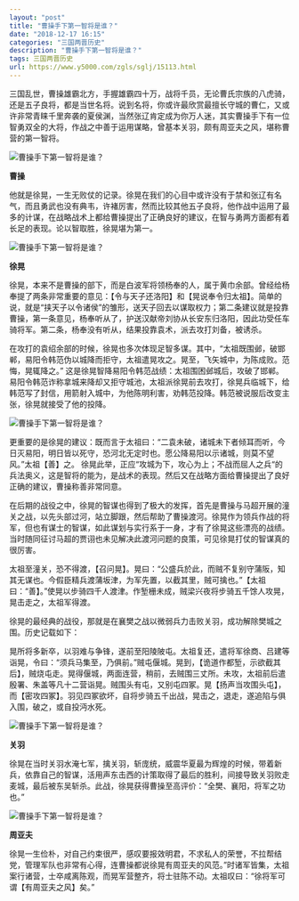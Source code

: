 ```yaml
---
layout: "post"
title: "曹操手下第一智将是谁？"
date: "2018-12-17 16:15"
categories: "三国两晋历史"
description: "曹操手下第一智将是谁？"
tags: 三国两晋历史
url: https://www.y5000.com/zgls/sglj/15113.html
---
```






三国乱世，曹操雄霸北方，手握雄霸四十万，战将千员，无论曹氏宗族的八虎骑，还是五子良将，都是当世名将。说到名将，你或许最欣赏最擅长守城的曹仁，又或许非常青睐千里奔袭的夏侯渊，当然张辽肯定成为你万人迷，其实曹操手下有一位智勇双全的大将，作战之中善于运用谋略，曾基本关羽，颇有周亚夫之风，堪称曹营的第一智将。

![曹操手下第一智将是谁？](/uploads/allimg/170227/6-1F22G11429619.JPG)

**曹操**

他就是徐晃，一生无败仗的记录。徐晃在我们的心目中或许没有于禁和张辽有名气，而且勇武也没有典韦，许褚厉害，然而比较其他五子良将，他作战中运用了最多的计谋，在战略战术上都给曹操提出了正确良好的建议，在智与勇两方面都有着长足的表现。论以智取胜，徐晃堪为第一。

![曹操手下第一智将是谁？](/uploads/allimg/170227/6-1F22G115255R.JPG)

**徐晃**

徐晃，本来不是曹操的部下，而是白波军将领杨奉的人，属于黄巾余部。曾经给杨奉提了两条非常重要的意见：【令与天子还洛阳】和【晃说奉令归太祖】。简单的说，就是“挟天子以令诸侯”的雏形，送天子回去以谋取权力；第二条建议就是投靠曹操，第一条意见，杨奉听从了，护送汉献帝刘协从长安东归洛阳，因此功受任车骑将军。第二条，杨奉没有听从，结果投靠袁术，派去攻打刘备，被诱杀。

在攻打的袁绍余部的时候，徐晃也多次体现足智多谋。其中，“太祖既围邺，破邯郸，易阳令韩范伪以城降而拒守，太祖遣晃攻之。晃至，飞矢城中，为陈成败。范悔，晃辄降之。”
这是徐晃智降易阳令韩范战绩：太祖围困邺城后，攻破了邯郸。易阳令韩范诈称拿城来降却又拒守城池，太祖派徐晃前去攻打，徐晃兵临城下，给韩范写了封信，用箭射入城中，为他陈明利害，劝韩范投降。韩范被说服后改变主张，徐晃就接受了他的投降。

![曹操手下第一智将是谁？](/uploads/allimg/170227/6-1F22G1160WB.JPG)

更重要的是徐晃的建议：既而言于太祖曰：“二袁未破，诸城未下者倾耳而听，今日灭易阳，明日皆以死守，恐河北无定时也。愿公降易阳以示诸城，则莫不望风。”太祖【善】之。
徐晃此举，正应“攻城为下，攻心为上；不战而屈人之兵“的兵法奥义，这是智将的能为，是战术的表现。然后又在战略方面给曹操提出了良好正确的建议，曹操称善非常同意。

在后期的战役之中，徐晃的智谋也得到了极大的发挥，首先是曹操与马超开展的潼关之战，以先头部过河，站立脚跟，然后帮助了曹操渡河。徐晃作为领兵作战的将军，但也有谋士的智谋，如此谋划与实行系于一身，才有了徐晃这些漂亮的战绩。当时随同征讨马超的贾诩也未见解决此渡河问题的良策，可见徐晃打仗的智谋真的很厉害。

太祖至潼关，恐不得渡，【召问晃】。晃曰：“公盛兵於此，而贼不复别守蒲阪，知其无谋也。今假臣精兵渡蒲坂津，为军先置，以截其里，贼可擒也。”【太祖曰：“善】。”使晃以步骑四千人渡津。作堑栅未成，贼梁兴夜将步骑五千馀人攻晃，晃击走之，太祖军得渡。

徐晃的最经典的战役，那就是在襄樊之战以微弱兵力击败关羽，成功解除樊城之围。历史记载如下：

晃所将多新卒，以羽难与争锋，遂前至阳陵陂屯。太祖复还，遣将军徐商、吕建等诣晃，令曰：“须兵马集至，乃俱前。”贼屯偃城。晃到，【诡道作都堑，示欲截其后】，贼烧屯走。晃得偃城，两面连营，稍前，去贼围三丈所。未攻，太祖前后遣殷署、朱盖等凡十二营诣晃。贼围头有屯，又别屯四冢。晃【扬声当攻围头屯】，而【密攻四冢】。羽见四冢欲坏，自将步骑五千出战，晃击之，退走，遂追陷与俱入围，破之，或自投沔水死。

![曹操手下第一智将是谁？](/uploads/allimg/170227/6-1F22G11941353.JPG)

**关羽**

徐晃在当时关羽水淹七军，擒关羽，斩庞统，威震华夏最为辉煌的时候，带着新兵，依靠自己的智谋，活用声东击西的计策取得了最后的胜利，间接导致关羽败走麦城，最后被东吴斩杀。此战，徐晃获得曹操至高评价：“全樊、襄阳，将军之功也。”

![曹操手下第一智将是谁？](/uploads/allimg/170227/6-1F22G11ZD37.JPG)

**周亚夫**

徐晃一生俭朴，对自己约束很严，感叹要报效明君，不求私人的荣誉，不拉帮结党，管理军队也非常有心得，连曹操都说徐晃有周亚夫的风范。”时诸军皆集，太祖案行诸营，士卒咸离陈观，而晃军营整齐，将士驻陈不动。太祖叹曰：“徐将军可谓【有周亚夫之风】矣。”
